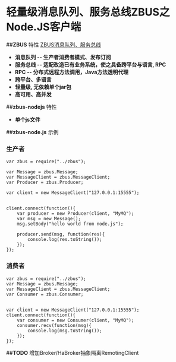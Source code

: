 # 轻量级消息队列、服务总线ZBUS之Node.JS客户端

##**ZBUS** 特性
[ZBUS消息队列、服务总线](http://git.oschina.net/rushmore/zbus "zbus") 

* **消息队列 -- 生产者消费者模式、发布订阅**
* **服务总线 -- 适配改造已有业务系统，使之具备跨平台与语言, RPC**
* **RPC -- 分布式远程方法调用，Java方法透明代理**
* **跨平台、多语言**
* **轻量级, 无依赖单个jar包**
* **高可用、高并发**



##**zbus-nodejs** 特性

* **单个js文件**


##**zbus-node.js** 示例

### 生产者

	var zbus = require("../zbus");
	
	var Message = zbus.Message;
	var MessageClient = zbus.MessageClient;
	var Producer = zbus.Producer; 
	
	var client = new MessageClient("127.0.0.1:15555");
	
	
	client.connect(function(){
	    var producer = new Producer(client, "MyMQ");
	    var msg = new Message();
	    msg.setBody("hello world from node.js");
	    
	    producer.send(msg, function(res){
	        console.log(res.toString());
	    });
	});
		


### 消费者

	var zbus = require("../zbus");
	var Message = zbus.Message;
	var MessageClient = zbus.MessageClient;
	var Consumer = zbus.Consumer;
	
	
	var client = new MessageClient("127.0.0.1:15555");
	client.connect(function(){
	    var consumer = new Consumer(client, "MyMQ");
	    consumer.recv(function(msg){
	        console.log(msg.toString());
	    });
	});


##**TODO** 
增加Broker/HaBroker抽象隔离RemotingClient